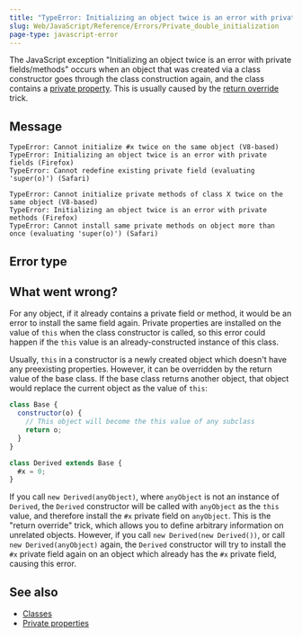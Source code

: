 ```yaml
---
title: "TypeError: Initializing an object twice is an error with private fields/methods"
slug: Web/JavaScript/Reference/Errors/Private_double_initialization
page-type: javascript-error
---
```




The JavaScript exception "Initializing an object twice is an error with private fields/methods" occurs when an object that was created via a class constructor goes through the class construction again, and the class contains a [private property](/Web/JavaScript/Reference/Classes/Private_properties). This is usually caused by the [return override](/Web/JavaScript/Reference/Classes/Private_properties#returning_overriding_object) trick.

## Message

```plain
TypeError: Cannot initialize #x twice on the same object (V8-based)
TypeError: Initializing an object twice is an error with private fields (Firefox)
TypeError: Cannot redefine existing private field (evaluating 'super(o)') (Safari)

TypeError: Cannot initialize private methods of class X twice on the same object (V8-based)
TypeError: Initializing an object twice is an error with private methods (Firefox)
TypeError: Cannot install same private methods on object more than once (evaluating 'super(o)') (Safari)
```

## Error type



## What went wrong?

For any object, if it already contains a private field or method, it would be an error to install the same field again. Private properties are installed on the value of `this` when the class constructor is called, so this error could happen if the `this` value is an already-constructed instance of this class.

Usually, `this` in a constructor is a newly created object which doesn't have any preexisting properties. However, it can be overridden by the return value of the base class. If the base class returns another object, that object would replace the current object as the value of `this`:

```js
class Base {
  constructor(o) {
    // This object will become the this value of any subclass
    return o;
  }
}

class Derived extends Base {
  #x = 0;
}
```

If you call `new Derived(anyObject)`, where `anyObject` is not an instance of `Derived`, the `Derived` constructor will be called with `anyObject` as the `this` value, and therefore install the `#x` private field on `anyObject`. This is the "return override" trick, which allows you to define arbitrary information on unrelated objects. However, if you call `new Derived(new Derived())`, or call `new Derived(anyObject)` again, the `Derived` constructor will try to install the `#x` private field again on an object which already has the `#x` private field, causing this error.

## See also

- [Classes](/Web/JavaScript/Reference/Classes)
- [Private properties](/Web/JavaScript/Reference/Classes/Private_properties)
